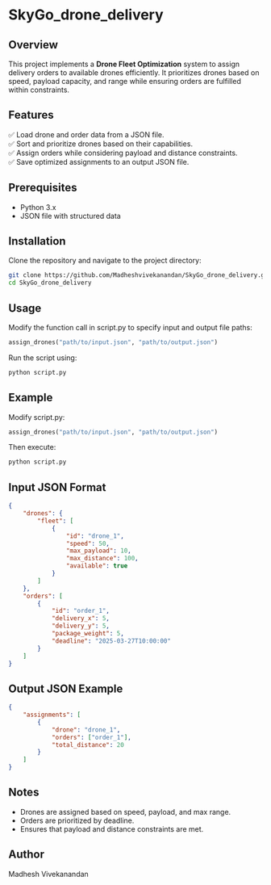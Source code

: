 # SkyGo_drone_delivery

## Overview
This project implements a **Drone Fleet Optimization** system to assign delivery orders to available drones efficiently. It prioritizes drones based on speed, payload capacity, and range while ensuring orders are fulfilled within constraints.

## Features
✅ Load drone and order data from a JSON file.  
✅ Sort and prioritize drones based on their capabilities.  
✅ Assign orders while considering payload and distance constraints.  
✅ Save optimized assignments to an output JSON file.  

## Prerequisites
- Python 3.x  
- JSON file with structured data  

## Installation
Clone the repository and navigate to the project directory:
```sh
git clone https://github.com/Madheshvivekanandan/SkyGo_drone_delivery.git
cd SkyGo_drone_delivery
```
## Usage
Modify the function call in script.py to specify input and output file paths:
```Python
assign_drones("path/to/input.json", "path/to/output.json")
```
Run the script using:
```sh
python script.py
```
## Example
Modify script.py:
```Python
assign_drones("path/to/input.json", "path/to/output.json")
```
Then execute:
```sh
python script.py
```
## Input JSON Format
```json
{
    "drones": {
        "fleet": [
            {
                "id": "drone_1",
                "speed": 50,
                "max_payload": 10,
                "max_distance": 100,
                "available": true
            }
        ]
    },
    "orders": [
        {
            "id": "order_1",
            "delivery_x": 5,
            "delivery_y": 5,
            "package_weight": 5,
            "deadline": "2025-03-27T10:00:00"
        }
    ]
}
```
## Output JSON Example
```json
{
    "assignments": [
        {
            "drone": "drone_1",
            "orders": ["order_1"],
            "total_distance": 20
        }
    ]
}
```
## Notes
- Drones are assigned based on speed, payload, and max range.
- Orders are prioritized by deadline.
- Ensures that payload and distance constraints are met.
## Author
Madhesh Vivekanandan

